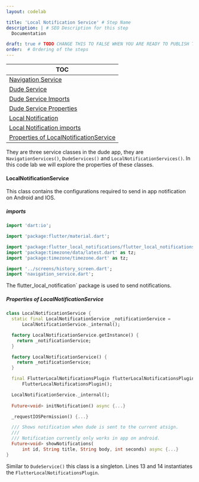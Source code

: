 ```yaml
---
layout: codelab

title: 'Local Notification Service' # Step Name
description: | # SEO Description for this step
  Documentation

draft: true # TODO CHANGE THIS TO FALSE WHEN YOU ARE READY TO PUBLISH THE PAGE
order:  # Ordering of the steps
---
```

| TOC                              |
|----------------------------------|
|  [Navigation Service](#navigationservice)       |
|  [Dude Service](#dudeservice)         |
|  [Dude Service Imports](#imports)             |
|  [Dude Service Properties](#properties-of-dudeservice) |
|  [Local Notification](#localnotificationservice) |
|  [Local Notification imports](#imports-1) |
|  [Properties of LocalNotificationService](#properties-of-localnotificationservice) |


They are three service classes in the dude app, they are `NavigationServices()`, `DudeServices()` and `LocalNotificationServices()`. In this code lab we will explore the properties of these classes.


#### LocalNotificationService

This class contains the configurations required to send in app notification on Android and IOS.

##### imports

```dart
import 'dart:io';

import 'package:flutter/material.dart';

import 'package:flutter_local_notifications/flutter_local_notifications.dart';
import 'package:timezone/data/latest.dart' as tz;
import 'package:timezone/timezone.dart' as tz;

import '../screens/history_screen.dart';
import 'navigation_service.dart';
```

The flutter_local_notification` package is used to send notifications.

##### Properties of LocalNotificationService

```dart
class LocalNotificationService {
  static final LocalNotificationService _notificationService =
      LocalNotificationService._internal();

  factory LocalNotificationService.getInstance() {
    return _notificationService;
  }

  factory LocalNotificationService() {
    return _notificationService;
  }

  final FlutterLocalNotificationsPlugin flutterLocalNotificationsPlugin =
      FlutterLocalNotificationsPlugin();

  LocalNotificationService._internal();
  
  Future<void> initNotification() async {...}

  _requestIOSPermission() {...}

  /// Shows notification when dude is sent to the current atsign.
  ///
  /// Notification currently only works in app on android.
  Future<void> showNotifications(
      int id, String title, String body, int seconds) async {...}
}
```

Similar to `DudeService()` this class is a singleton. Lines 13 and 14 instantiates the `FlutterLocalNotificationsPlugin`.